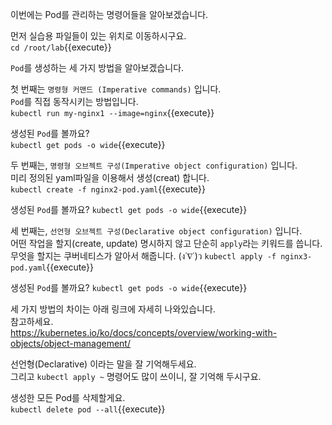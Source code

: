 이번에는 Pod를 관리하는 명령어들을 알아보겠습니다.

먼저 실습용 파일들이 있는 위치로 이동하시구요.  
`cd /root/lab`{{execute}}

`Pod`를 생성하는 세 가지 방법을 알아보겠습니다.

첫 번째는 `명령형 커맨드 (Imperative commands)` 입니다.  
`Pod`를 직접 동작시키는 방법입니다.  
`kubectl run my-nginx1 --image=nginx`{{execute}}

생성된 `Pod`를 볼까요?  
`kubectl get pods -o wide`{{execute}}

두 번째는, `명령형 오브젝트 구성(Imperative object configuration)` 입니다.  
미리 정의된 yaml파일을 이용해서 생성(creat) 합니다.  
`kubectl create -f nginx2-pod.yaml`{{execute}}

생성된 `Pod`를 볼까요?
`kubectl get pods -o wide`{{execute}}

세 번째는, `선언형 오브젝트 구성(Declarative object configuration)` 입니다.  
어떤 작업을 할지(create, update) 명시하지 않고 단순히 `apply`라는 키워드를 씁니다.  
무엇을 할지는 쿠버네티스가 알아서 해줍니다.   (ง˙∇˙)ว
`kubectl apply -f nginx3-pod.yaml`{{execute}}

생성된 `Pod`를 볼까요?
`kubectl get pods -o wide`{{execute}}

세 가지 방법의 차이는 아래 링크에 자세히 나와있습니다.  
참고하세요.  
https://kubernetes.io/ko/docs/concepts/overview/working-with-objects/object-management/

선언형(Declarative) 이라는 말을 잘 기억해두세요.  
그리고 `kubectl apply ~` 명령어도 많이 쓰이니, 잘 기억해 두시구요.  

생성한 모든 Pod를 삭제할게요.  
`kubectl delete pod --all`{{execute}}
